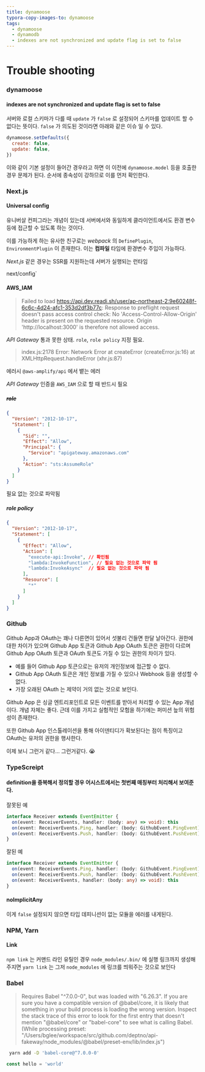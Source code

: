 ```yaml
---
title: dynamoose
typora-copy-images-to: dynamoose
tags:
  - dynamoose
  - dynamodb
  - indexes are not synchronized and update flag is set to false
---
```


# Trouble shooting

### dynamoose

#### indexes are not synchronized and update flag is set to false

서버와 로컬 스키마가 다를 때 `update` 가 `false` 로 설정되어 스키마를 업데이트 할 수 없다는 뜻이다. `false` 가 의도된 것이라면 아래와 같은 이슈 일 수 있다.

```javascript
dynamoose.setDefaults({
  create: false,
  update: false,
})
```

이와 같이 기본 설정이 들어간 경우라고 하면 이 이전에 `dynamoose.model` 등을 호출한 경우 문제가 된다. 순서에 종속성이 강하므로 이를 먼저 확인한다.



### Next.js

#### Universal config

유니버살 컨피그라는 개념이 있는데 서버에서와 동일하게 클라이언트에서도 환경 변수 등에 접근할 수 있도록 하는 것이다.

이를 가능하게 하는 유사한 친구로는 *webpack* 의 `DefinePlugin`, `EnvironmentPlugin` 이 존재한다. 이는 **컴파일** 타임에 환경변수 주입이 가능하다.

*Next.js* 같은 경우는 SSR를 지원하는데 서버가 실행되는 런타임 

next/config`  



#### AWS_IAM

> Failed to load https://api.dev.readi.sh/user/ap-northeast-2:9e60248f-6c6c-4d24-afc1-353d2df3b77c: Response to preflight request doesn't pass access control check: No 'Access-Control-Allow-Origin' header is present on the requested resource. Origin 'http://localhost:3000' is therefore not allowed access.

*API Gateway* 통과 못한 상태. `role`, `role policy` 지정 필요.

> index.js:2178 Error: Network Error     at createError (createError.js:16)     at XMLHttpRequest.handleError (xhr.js:87)

에러시 `@aws-amplify/api` 에서 뱉는 에러

*API Gateway* 인증을 `AWS_IAM` 으로 할 때 반드시 필요

##### ~~role~~

```json
{
  "Version": "2012-10-17",
  "Statement": [
    {
      "Sid": "",
      "Effect": "Allow",
      "Principal": {
        "Service": "apigateway.amazonaws.com"
      },
      "Action": "sts:AssumeRole"
    }
  ]
}
```

필요 없는 것으로 파악됨

##### role policy

```json
{
  "Version": "2012-10-17",
  "Statement": [
    {
      "Effect": "Allow",
      "Action": [
        "execute-api:Invoke", // 확인됨
        "lambda:InvokeFunction", // 필요 없는 것으로 파악 됨
        "lambda:InvokeAsync"  // 필요 없는 것으로 파악 됨
      ],
      "Resource": [
        "*"
      ]
    }
  ]
}
```

### Github

Github App과 OAuth는 꽤나 다른면이 있어서 섯불리 건들면 한달 날아간다. 권한에 대한 차이가 있으며 Github App 토큰과 Github App OAuth 토큰은 권한이 다르며 Github App OAuth 토큰과 OAuth 토큰도 가질 수 있는 권한의 차이가 있다.

- 예를 들어 Github App 토큰으로는 유저의 개인정보에 접근할 수 없다.
- Github App OAuth 토큰은 개인 정보를 가질 수 있으나 Webhook 등을 생성할 수 없다.
- 가장 오래된 OAuth 는 제약이 거의 없는 것으로 보인다.

Github App 은 싱글 엔트리포인트로 모든 이벤트를 받아서 처리할 수 있는 App 개념이다. 개념 자체는 좋다. 근데 이를 가지고 실험적인 모험을 하기에는 퍼미션 늪의 위험성이 존재한다.

또한 Github App 인스톨레이션을 통해 아이덴티디가 확보된다는 점이 특징이고 OAuth는 유저의 권한을 행사한다.

이제 보니 그런거 같다… 그런거같다. :sob:

### TypeScreipt

#### definition을 중복해서 정의할 경우 어시스트에서는 첫번째 매칭부터 처리해서 보여준다.

잘못된 예

```typescript
interface Receiver extends EventEmitter {
  on(event: ReceiverEvents, handler: (body: any) => void): this
  on(event: ReceiverEvents.Ping, handler: (body: GithubEvent.PingEvent) => void): this
  on(event: ReceiverEvents.Push, handler: (body: GithubEvent.PushEvent) => void): this
}
```

잘된 예

```typescript
interface Receiver extends EventEmitter {
  on(event: ReceiverEvents.Ping, handler: (body: GithubEvent.PingEvent) => void): this
  on(event: ReceiverEvents.Push, handler: (body: GithubEvent.PushEvent) => void): this
  on(event: ReceiverEvents, handler: (body: any) => void): this
}
```

#### noImplicitAny

이게 `false` 설정되지 않으면 타입 데피니션이 없는 모듈을 에러를 내게된다.

### NPM, Yarn

#### Link

`npm link` 는 커맨드 라인 유틸인 경우 `node_modules/.bin/` 에 실행 링크까지 생성해주지면 `yarn link` 는 그저 `node_modules` 에 링크를 띄워주는 것으로 보인다

### Babel

>Requires Babel "^7.0.0-0", but was loaded with "6.26.3". If you are sure you have a compatible version of @babel/core, it is likely that something in your build process is loading the wrong version. Inspect the stack trace of this error to look for the first entry that doesn't mention "@babel/core" or "babel-core" to see what is calling Babel. (While processing preset: "/Users/bglee/workspace/src/github.com/deptno/api-fakeway/node_modules/@babel/preset-env/lib/index.js")

```sh
 yarn add -D 'babel-core@^7.0.0-0'
```

```javascript
const hello = 'world'
```
